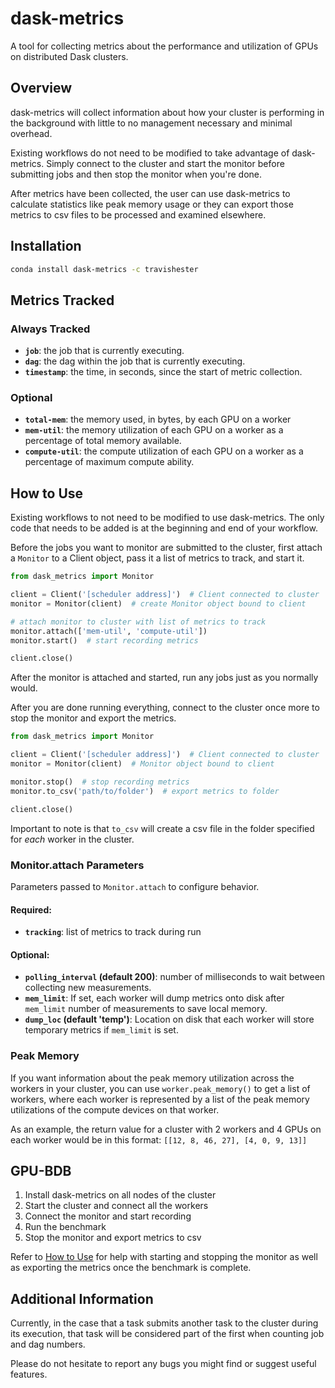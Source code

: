 # dask-metrics

A tool for collecting metrics about the performance and utilization of GPUs on distributed Dask clusters.

## Overview

dask-metrics will collect information about how your cluster is performing in the background with little to no management necessary and minimal overhead.

Existing workflows do not need to be modified to take advantage of dask-metrics. Simply connect to the cluster and start the monitor before submitting jobs and then stop the monitor when you're done.

After metrics have been collected, the user can use dask-metrics to calculate statistics like peak memory usage or they can export those metrics to csv files to be processed and examined elsewhere.

## Installation

```bash
conda install dask-metrics -c travishester
```

## Metrics Tracked

### Always Tracked
* **`job`**: the job that is currently executing.
* **`dag`**: the dag within the job that is currently executing.
* **`timestamp`**: the time, in seconds, since the start of metric collection.

### Optional
* **`total-mem`**: the memory used, in bytes, by each GPU on a worker
* **`mem-util`**: the memory utilization of each GPU on a worker as a percentage of total memory available.
* **`compute-util`**: the compute utilization of each GPU on a worker as a percentage of maximum compute ability.

## How to Use

Existing workflows to not need to be modified to use dask-metrics. The only code that needs to be added is at the beginning and end of your workflow.

Before the jobs you want to monitor are submitted to the cluster, first attach a `Monitor` to a Client object, pass it a list of metrics to track, and start it.
```python
from dask_metrics import Monitor

client = Client('[scheduler address]')  # Client connected to cluster
monitor = Monitor(client)  # create Monitor object bound to client

# attach monitor to cluster with list of metrics to track
monitor.attach(['mem-util', 'compute-util'])
monitor.start()  # start recording metrics

client.close()
```

After the monitor is attached and started, run any jobs just as you normally would.

After you are done running everything, connect to the cluster once more to stop the monitor and export the metrics.
```python
from dask_metrics import Monitor

client = Client('[scheduler address]')  # Client connected to cluster
monitor = Monitor(client)  # Monitor object bound to client

monitor.stop()  # stop recording metrics
monitor.to_csv('path/to/folder')  # export metrics to folder

client.close()
```

Important to note is that `to_csv` will create a csv file in the folder specified for *each* worker in the cluster.

### Monitor.attach Parameters

Parameters passed to `Monitor.attach` to configure behavior.

#### Required:

* **`tracking`**: list of metrics to track during run

#### Optional:

* **`polling_interval` (default 200)**: number of milliseconds to wait between collecting new measurements.
* **`mem_limit`**: If set, each worker will dump metrics onto disk after `mem_limit` number of measurements to save local memory.
* **`dump_loc` (default 'temp')**: Location on disk that each worker will store temporary metrics if `mem_limit` is set.

### Peak Memory

If you want information about the peak memory utilization across the workers in your cluster, you can use `worker.peak_memory()` to get a list of workers, where each worker is represented by a list of the peak memory utilizations of the compute devices on that worker.

As an example, the return value for a cluster with 2 workers and 4 GPUs on each worker would be in this format: `[[12, 8, 46, 27], [4, 0, 9, 13]]`

## GPU-BDB

1. Install dask-metrics on all nodes of the cluster
2. Start the cluster and connect all the workers
3. Connect the monitor and start recording
4. Run the benchmark
5. Stop the monitor and export metrics to csv

Refer to [How to Use](#how-to-use) for help with starting and stopping the monitor as well as exporting the metrics once the benchmark is complete.

## Additional Information

Currently, in the case that a task submits another task to the cluster during its execution, that task will be considered part of the first when counting job and dag numbers.

Please do not hesitate to report any bugs you might find or suggest useful features.
